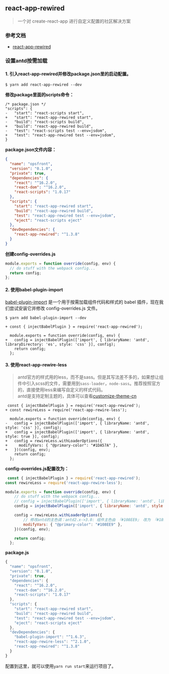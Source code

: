 ## react-app-rewired
> 一个对 create-react-app 进行自定义配置的社区解决方案


### 参考文档
- [react-app-rewired](https://github.com/timarney/react-app-rewired)

### 设置antd按需加载

#### 1. 引入react-app-rewired并修改package.json里的启动配置。

```shell
$ yarn add react-app-rewired --dev
```

**修改package里面的scripts命令：**

```git
/* package.json */
"scripts": {
-   "start": "react-scripts start",
+   "start": "react-app-rewired start",
-   "build": "react-scripts build",
+   "build": "react-app-rewired build",
-   "test": "react-scripts test --env=jsdom",
+   "test": "react-app-rewired test --env=jsdom",
}
```

**package.json文件内容：**

```json
{
  "name": "opsfront",
  "version": "0.1.0",
  "private": true,
  "dependencies": {
    "react": "^16.2.0",
    "react-dom": "^16.2.0",
    "react-scripts": "1.0.17"
  },
  "scripts": {
    "start": "react-app-rewired start",
    "build": "react-app-rewired build",
    "test": "react-app-rewired test --env=jsdom",
    "eject": "react-scripts eject"
  },
  "devDependencies": {
    "react-app-rewired": "^1.3.8"
  }
}
```

**创建config-overrides.js**

```js
module.exports = function override(config, env) {
  // do stuff with the webpack config...
  return config;
};
```

#### 2. 使用babel-plugin-import

[babel-plugin-import](https://github.com/ant-design/babel-plugin-import) 是一个用于按需加载组件代码和样式的 babel 插件，现在我们尝试安装它并修改 config-overrides.js 文件。

```
$ yarn add babel-plugin-import --dev
```

```git
+ const { injectBabelPlugin } = require('react-app-rewired');

  module.exports = function override(config, env) {
+   config = injectBabelPlugin(['import', { libraryName: 'antd', libraryDirectory: 'es', style: 'css' }], config);
    return config;
  };
```

#### 3. 使用react-app-rewire-less
> antd官方的样式用的less，而不是sass。但是其写法差不多的，如果想让组件中引入scss的文件，需要用到`sass-loader`，`node-sass`。推荐按照官方的，直接使用less来编写自定义的样式代码。  
antd是支持定制主题的，具体可以查看[customize-theme-cn](https://ant.design/docs/react/customize-theme-cn)

```git
 const { injectBabelPlugin } = require('react-app-rewired');
+ const rewireLess = require('react-app-rewire-less');

  module.exports = function override(config, env) {
-   config = injectBabelPlugin(['import', { libraryName: 'antd', style: 'css' }], config);
+   config = injectBabelPlugin(['import', { libraryName: 'antd', style: true }], config);
+   config = rewireLess.withLoaderOptions({
+     modifyVars: { "@primary-color": "#1DA57A" },
+   })(config, env);
    return config;
  };
```

**config-overrides.js配置改为：**

```js
 const { injectBabelPlugin } = require('react-app-rewired');
const rewireLess = require('react-app-rewire-less');

module.exports = function override(config, env) {
    // do stuff with the webpack config...
    // config = injectBabelPlugin(['import', { libraryName: 'antd', libraryDirectory: 'es', style: true }], config);
    config = injectBabelPlugin(['import', { libraryName: 'antd', style: true }], config);

    config = rewireLess.withLoaderOptions({
        // 修改antd的主色调：antd2.x->3.0: 组件主色由 『#108EE9』 改为 『#1890FF』
        modifyVars: { "@primary-color": "#108EE9" },
    })(config, env);

    return config;
  };
``` 

**package.js**

```js
{
  "name": "opsfront",
  "version": "0.1.0",
  "private": true,
  "dependencies": {
    "react": "^16.2.0",
    "react-dom": "^16.2.0",
    "react-scripts": "1.0.17"
  },
  "scripts": {
    "start": "react-app-rewired start",
    "build": "react-app-rewired build",
    "test": "react-app-rewired test --env=jsdom",
    "eject": "react-scripts eject"
  },
  "devDependencies": {
    "babel-plugin-import": "^1.6.3",
    "react-app-rewire-less": "^2.1.0",
    "react-app-rewired": "^1.3.8"
  }
}
```

配置到这里，就可以使用`yarn run start`来运行项目了。



